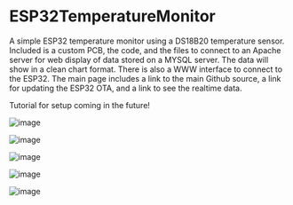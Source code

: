 # ESP32TemperatureMonitor
A simple ESP32 temperature monitor using a DS18B20 temperature sensor. Included is a custom PCB, the code, and the files to connect to an Apache server for web display of data stored on a MYSQL server. The data will show in a clean chart format. There is also a WWW interface to connect to the ESP32. The main page includes a link to the main Github source, a link for updating the ESP32 OTA, and a link to see the realtime data.

Tutorial for setup coming in the future!


![image](https://user-images.githubusercontent.com/20516767/168152265-eb2c201a-e1a0-48e3-9cf3-4120ba3ff1e1.png)

![image](https://user-images.githubusercontent.com/20516767/168152230-70defaf8-ebec-43ae-aaeb-4ce8e4dd5afb.png)

![image](https://user-images.githubusercontent.com/20516767/168152436-c6720363-6e44-48a0-9b4c-64e15a91ca1b.png)

![image](https://user-images.githubusercontent.com/20516767/168152592-46085d35-0f87-47fb-8b53-03f278230aa3.png)

![image](https://user-images.githubusercontent.com/20516767/168152783-cc057f68-2d7a-44d3-9a58-a57b98a832a3.png)
